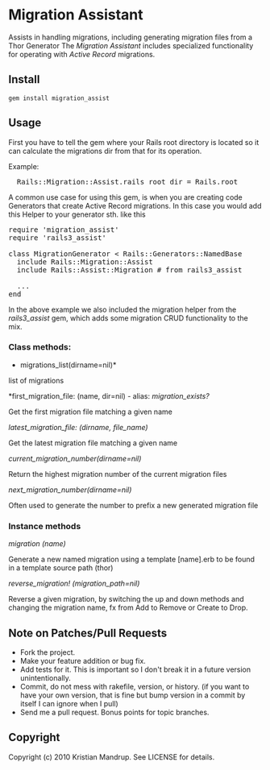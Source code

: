 # Migration Assistant

Assists in handling migrations, including generating migration files from a Thor Generator
The *Migration Assistant* includes specialized functionality for operating with *Active Record* migrations.

## Install

<code>gem install migration_assist</code>

## Usage

First you have to tell the gem where your Rails root directory is located so it can calculate the migrations dir from that for its operation.

Example:
<pre>
  Rails::Migration::Assist.rails_root_dir = Rails.root
</pre>  

A common use case for using this gem, is when you are creating code Generators that create Active Record migrations.
In this case you would add this Helper to your generator sth. like this

<pre>
require 'migration_assist'
require 'rails3_assist'

class MigrationGenerator < Rails::Generators::NamedBase 
  include Rails::Migration::Assist  
  include Rails::Assist::Migration # from rails3_assist
  
  ...
end
</pre>

In the above example we also included the migration helper from the *rails3_assist* gem, which adds some migration CRUD functionality to the mix.

### Class methods:

* migrations_list(dirname=nil)*

list of migrations

*first_migration_file: (name, dir=nil) - alias: *migration_exists?*

Get the first migration file matching a given name

*latest_migration_file: (dirname, file_name)*

Get the latest migration file matching a given name

*current_migration_number(dirname=nil)*

Return the highest migration number of the current migration files

*next_migration_number(dirname=nil)*

Often used to generate the number to prefix a new generated migration file

### Instance methods

*migration (name)*

Generate a new named migration using a template [name].erb to be found in a template source path (thor)

*reverse_migration! (migration_path=nil)*

Reverse a given migration, by switching the up and down methods and 
changing the migration name, fx from Add to Remove or Create to Drop.

## Note on Patches/Pull Requests
 
* Fork the project.
* Make your feature addition or bug fix.
* Add tests for it. This is important so I don't break it in a
  future version unintentionally.
* Commit, do not mess with rakefile, version, or history.
  (if you want to have your own version, that is fine but bump version in a commit by itself I can ignore when I pull)
* Send me a pull request. Bonus points for topic branches.

## Copyright

Copyright (c) 2010 Kristian Mandrup. See LICENSE for details.
